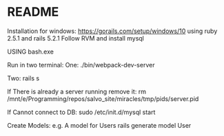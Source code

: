 # README

Installation for windows:
https://gorails.com/setup/windows/10
using ruby 2.5.1 and rails 5.2.1 Follow RVM and install mysql


USING bash.exe

Run in two terminal:
One:
./bin/webpack-dev-server

Two:
rails s

If There is already a server running remove it:
rm /mnt/e/Programming/repos/salvo_site/miracles/tmp/pids/server.pid

If Cannot connect to DB:
sudo /etc/init.d/mysql start

Create Models:
e.g. A model for Users
rails generate model User